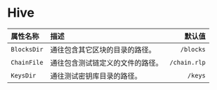 # Hive

| 属性名称 | 描述 | 默认值 |
| :--- | :--- | ---: |
| `BlocksDir` | 通往包含其它区块的目录的路径。 | `/blocks` |
| `ChainFile` | 通往包含测试链定义的文件的路径。 | `/chain.rlp` |
| `KeysDir` | 通往测试密钥库目录的路径。 | `/keys` |

